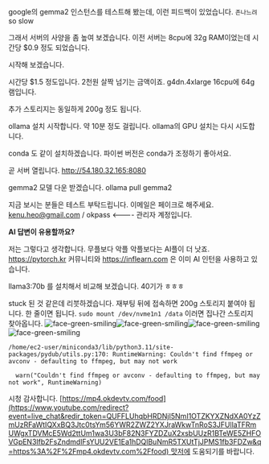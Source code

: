 google의 gemma2 인스턴스를 테스트해 봤는데, 이런 피드백이 있었습니다.
`존나느려` so slow

그래서 서버의 사양을 좀 높여 보겠습니다.
이전 서버는 8cpu에 32g RAM이었는데 시간당 $0.9 정도 되었습니다.

시작해 보겠습니다.

시간당 $1.5 정도입니다. 2천원 살짝 넘기는 금액이죠.
g4dn.4xlarge
16cpu에 64g 램입니다.

추가 스토리지는 동일하게 200g 정도 됩니다.


ollama 설치 시작합니다.
약 10분 정도 걸립니다.
ollama의 GPU 설치는 다시 시도합니다.

conda 도 같이 설치하겠습니다.
파이썬 버전은 conda가 조정하기 좋아서요.

곧 서버 열립니다.
http://54.180.32.165:8080

gemma2 모델 다운 받겠습니다.
ollama pull gemma2

지금 보시는 분들은 테스트 부탁드립니다.
이메일은 페이크로 해주세요.
kenu.heo@gmail.com / okpass <---- 관리자 계정입니다.

**​​AI 답변이 유용할까요?**

저는 그렇다고 생각합니다. 무플보다 악플
악플보다는 AI플이 더 낫죠.
https://pytorch.kr 커뮤니티와 https://inflearn.com 은 이미 AI 인턴을 사용하고 있습니다.


llama3:70b 를 설치해서 비교해 보겠습니다.
40기가 ㅎㅎㅎ

stuck 된 것 같은데 리붓하겠습니다.
재부팅 뒤에 접속하면 200g 스토리지 붙여야 됩니다.
한 줄이면 됩니다.
`sudo mount /dev/nvme1n1 /data`
이러면 집나간 스토리지 찾아옵니다. ![face-green-smiling](https://yt3.ggpht.com/G061SAfXg2bmG1ZXbJsJzQJpN8qEf_W3f5cb5nwzBYIV58IpPf6H90lElDl85iti3HgoL3o=w48-h48-c-k-nd)![face-green-smiling](https://yt3.ggpht.com/G061SAfXg2bmG1ZXbJsJzQJpN8qEf_W3f5cb5nwzBYIV58IpPf6H90lElDl85iti3HgoL3o=w48-h48-c-k-nd)![face-green-smiling](https://yt3.ggpht.com/G061SAfXg2bmG1ZXbJsJzQJpN8qEf_W3f5cb5nwzBYIV58IpPf6H90lElDl85iti3HgoL3o=w48-h48-c-k-nd)![face-green-smiling](https://yt3.ggpht.com/G061SAfXg2bmG1ZXbJsJzQJpN8qEf_W3f5cb5nwzBYIV58IpPf6H90lElDl85iti3HgoL3o=w48-h48-c-k-nd)

```
/home/ec2-user/miniconda3/lib/python3.11/site-packages/pydub/utils.py:170: RuntimeWarning: Couldn't find ffmpeg or avconv - defaulting to ffmpeg, but may not work

  warn("Couldn't find ffmpeg or avconv - defaulting to ffmpeg, but may not work", RuntimeWarning)
```


시청 감사합니다. [https://mp4.okdevtv.com/food](https://www.youtube.com/redirect?event=live_chat&redir_token=QUFFLUhqbHRDNjI5NmI1OTZKYXZNdXA0YzZmUzRFaWtIQXxBQ3Jtc0tsYm56YWR2ZWZ2YXJraWkwTnRoS3JFUllaTFRmUWgxTDVMcE5Wd2ttUm1wa3U3bF82N3FYZDZuX2xsbUUzR1BTeWE5ZHFOVGpEN3lfb2FsZndmdlFsYUU2VE1Ea1hDQlBuNmR5TXUtTjJPMS1fb3FDZw&q=https%3A%2F%2Fmp4.okdevtv.com%2Ffood) 맛저에 도움되기를 바랍니다.

